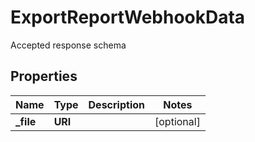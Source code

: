 

# ExportReportWebhookData

Accepted response schema

## Properties

| Name | Type | Description | Notes |
|------------ | ------------- | ------------- | -------------|
|**_file** | **URI** |  |  [optional] |



